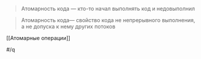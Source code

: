 > Атомарность кода — кто-то начал выполнять код и недовыполнил

> Атомарность кода— свойство кода не непрерывного выполнения, а не допуска к нему других потоков

[[Атомарные операции]]

#/q